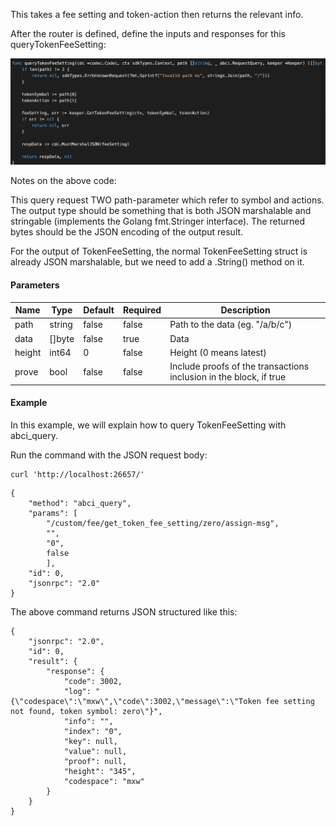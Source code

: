This takes a fee setting and token-action then returns the relevant info.

After the router is defined, define the inputs and responses for this queryTokenFeeSetting:

![Image-2](../pic/queryTokenFeeSetting.png)


Notes on the above code:

This query request TWO path-parameter which refer to symbol and actions. 
The output type should be something that is both JSON marshalable and stringable (implements the Golang fmt.Stringer interface). The returned bytes should be the JSON encoding of the output result.

For the output of TokenFeeSetting, the normal TokenFeeSetting struct is already JSON marshalable, but we need to add a .String() method on it.

#### Parameters
| Name | Type | Default | Required | Description                 |
| ---- | ---- | ------- | -------- | --------------------------- |
| path | string | false | false    | Path to the data (eg. "/a/b/c") |
| data | []byte | false | true     | Data |
| height | int64 | 0 | false    | Height (0 means latest) |
| prove | bool | false | false    | Include proofs of the transactions inclusion in the block, if true |


#### Example
In this example, we will explain how to query TokenFeeSetting with abci_query. 

Run the command with the JSON request body:
```
curl 'http://localhost:26657/'
```

```
{
    "method": "abci_query",
    "params": [
    	"/custom/fee/get_token_fee_setting/zero/assign-msg",
    	"",
    	"0",
    	false
    	],
    "id": 0,
    "jsonrpc": "2.0"
}

```

The above command returns JSON structured like this: 
```
{
    "jsonrpc": "2.0",
    "id": 0,
    "result": {
        "response": {
            "code": 3002,
            "log": "{\"codespace\":\"mxw\",\"code\":3002,\"message\":\"Token fee setting not found, token symbol: zero\"}",
            "info": "",
            "index": "0",
            "key": null,
            "value": null,
            "proof": null,
            "height": "345",
            "codespace": "mxw"
        }
    }
}
```

